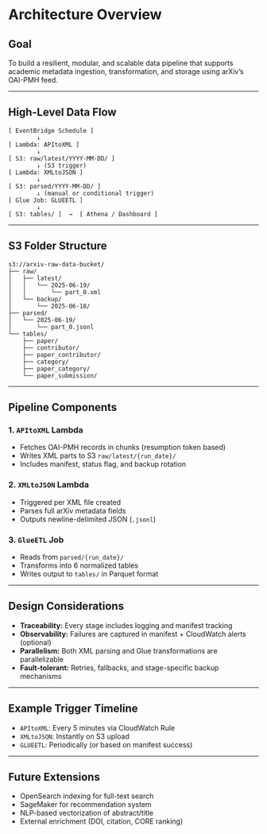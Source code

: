 #  Architecture Overview

##  Goal

To build a resilient, modular, and scalable data pipeline that supports academic metadata ingestion, transformation, and storage using arXiv’s OAI-PMH feed.

---

##  High-Level Data Flow

```
[ EventBridge Schedule ]
        ↓
[ Lambda: APItoXML ]
        ↓
[ S3: raw/latest/YYYY-MM-DD/ ]
        ↓ (S3 trigger)
[ Lambda: XMLtoJSON ]
        ↓
[ S3: parsed/YYYY-MM-DD/ ]
        ↓ (manual or conditional trigger)
[ Glue Job: GLUEETL ]
        ↓
[ S3: tables/ ]  →  [ Athena / Dashboard ]
```

---

##  S3 Folder Structure

```
s3://arxiv-raw-data-bucket/
├── raw/
│   ├── latest/
│   │   └── 2025-06-19/
│   │       └── part_0.xml
│   └── backup/
│       └── 2025-06-18/
├── parsed/
│   └── 2025-06-19/
│       └── part_0.jsonl
└── tables/
    ├── paper/
    ├── contributor/
    ├── paper_contributor/
    ├── category/
    ├── paper_category/
    └── paper_submission/
```

---

##  Pipeline Components

###  1. `APItoXML` Lambda

* Fetches OAI-PMH records in chunks (resumption token based)
* Writes XML parts to S3 `raw/latest/{run_date}/`
* Includes manifest, status flag, and backup rotation

###  2. `XMLtoJSON` Lambda

* Triggered per XML file created
* Parses full arXiv metadata fields
* Outputs newline-delimited JSON (`.jsonl`)

###  3. `GlueETL` Job

* Reads from `parsed/{run_date}/`
* Transforms into 6 normalized tables
* Writes output to `tables/` in Parquet format

---

##  Design Considerations

* **Traceability:** Every stage includes logging and manifest tracking
* **Observability:** Failures are captured in manifest + CloudWatch alerts (optional)
* **Parallelism:** Both XML parsing and Glue transformations are parallelizable
* **Fault-tolerant:** Retries, fallbacks, and stage-specific backup mechanisms

---

##  Example Trigger Timeline

* `APItoXML`: Every 5 minutes via CloudWatch Rule
* `XMLtoJSON`: Instantly on S3 upload
* `GLUEETL`: Periodically (or based on manifest success)

---

##  Future Extensions

* OpenSearch indexing for full-text search
* SageMaker for recommendation system
* NLP-based vectorization of abstract/title
* External enrichment (DOI, citation, CORE ranking)



